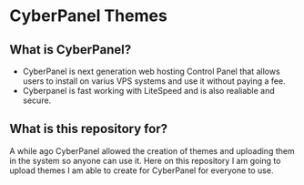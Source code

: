 # CyberPanel Themes

## What is CyberPanel?

- CyberPanel is next generation web hosting Control Panel that allows users to install on varius VPS systems and use it without paying a fee.
- Cyberpanel is fast working with LiteSpeed and is also realiable and secure. 

## What is this repository for?

A while ago CyberPanel allowed the creation of themes and uploading them in the system so anyone can use it.
Here on this repository I am going to upload themes I am able to create for CyberPanel for everyone to use.
